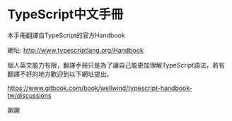 TypeScript中文手冊
=======

本手冊翻譯自TypeScript的官方Handbook

網址: http://www.typescriptlang.org/Handbook

個人英文能力有限，翻譯手冊只是為了讓自己能更加理解TypeScript語法，若有翻譯不好的地方歡迎到以下網址提出。

https://www.gitbook.com/book/wellwind/typescript-handbook-tw/discussions

謝謝